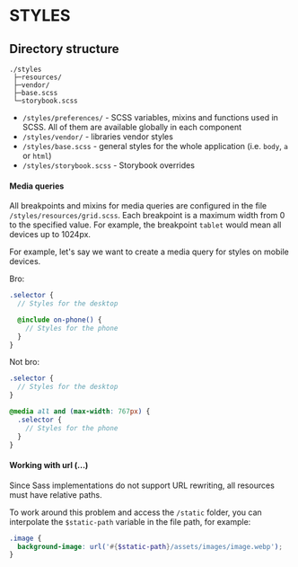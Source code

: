 # STYLES

## Directory structure

```
./styles
 ├─resources/
 ├─vendor/
 ├─base.scss
 └─storybook.scss
```

- `/styles/preferences/` - SCSS variables, mixins and functions used in SCSS.
  All of them are available globally in each component
- `/styles/vendor/` - libraries vendor styles
- `/styles/base.scss` - general styles for the whole application (i.e. `body`, `a` or `html`)
- `/styles/storybook.scss` - Storybook overrides


#### Media queries

All breakpoints and mixins for media queries are configured in the file `/styles/resources/grid.scss`.
Each breakpoint is a maximum width from 0 to the specified value.
For example, the breakpoint `tablet` would mean all devices up to 1024px.

For example, let's say we want to create a media query for styles on mobile devices.

Bro:

```scss
.selector {
  // Styles for the desktop

  @include on-phone() {
    // Styles for the phone
  }
}
```

Not bro:

```scss
.selector {
  // Styles for the desktop
}

@media all and (max-width: 767px) {
  .selector {
    // Styles for the phone
  }
}
```

#### Working with url (...)

Since Sass implementations do not support URL rewriting, all resources must have relative paths.

To work around this problem and access the `/static` folder, you can interpolate the `$static-path` variable in the file path, for example:

```scss
.image {
  background-image: url('#{$static-path}/assets/images/image.webp');
}
```
